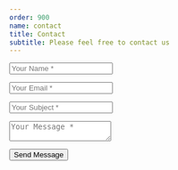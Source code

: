 ```yaml
---
order: 900
name: contact
title: Contact
subtitle: Please feel free to contact us
---
```


<div class="row">
    <div class="col-lg-12">
        <form action="https://formspree.io/{{site.email}}" method="post">
            <div class="row">
                <div class="col-md-6">
                    <div class="control-group form-group">
                        <input type="text" class="form-control" placeholder="Your Name *" id="name" name="name" required data-validation-required-message="Please enter your name.">
                        <p class="help-block text-danger"></p>
                    </div>
                    <div class="control-group form-group">
                        <input type="email" class="form-control" placeholder="Your Email *" id="email" name="_replyto" required data-validation-required-message="Please enter your email address.">
                        <p class="help-block text-danger"></p>
                    </div>
                    <div class="control-group form-group">
                        <input type="text" class="form-control" placeholder="Your Subject *" id="subject" name="_subject" required data-validation-required-message="Please enter your subject.">
                        <p class="help-block text-danger"></p>
                    </div>
                </div>
                <div class="col-md-6">
                    <div class="control-group form-group">
                        <textarea class="form-control" placeholder="Your Message *" id="message"  name="content" required data-validation-required-message="Please enter a message."></textarea>
                        <p class="help-block text-danger"></p>
                    </div>
                </div>
                <div class="clearfix"></div>
                <div class="col-lg-12 text-center">
                    <div id="success"></div>
                    <button type="submit" class="btn btn-xl">Send Message</button>
                </div>
            </div>
        </form>
    </div>
</div>
